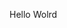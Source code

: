 Hello Wolrd




























































































































































































































































































































































































































































































































































































































































































































































































































































































































































